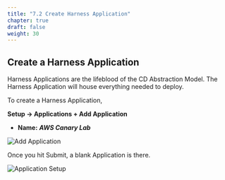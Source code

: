 ```yaml
---
title: "7.2 Create Harness Application"
chapter: true
draft: false
weight: 30
---
```


## Create a Harness Application

Harness Applications are the lifeblood of the CD Abstraction Model. The Harness Application will house everything needed to deploy. 

To create a Harness Application, 

**Setup -> Applications + Add Application** 

* **Name:** ***AWS Canary Lab***

![Add Application](/images/application.png)

Once you hit Submit, a blank Application is there. 

![Application Setup](/images/application_setup.png)